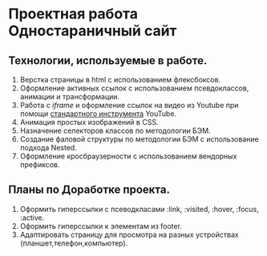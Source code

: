 # Проектная работа **Одностараничный сайт** 

## Технологии, используемые в работе. 
1. Верстка страницы в html c использованием флексбоксов. 
2. Оформление активных ссылок с использованием псевдоклассов, анимации и трансформации. 
3. Работа с *iframe* и оформление ссылок на видео из Youtube при помощи [стандартного инструмента](https://developers.google.com/youtube/youtube_player_demo?hl=ru) YouTube.  
4. Анимация простых изображений в CSS. 
5. Назначение селекторов классов по методологии БЭМ. 
6. Создание фаловой структуры по методологии БЭМ с использование подхода Nested. 
7. Оформление кросбраузерности с использованием вендорных префиксов. 

## Планы по Доработке проекта. 
1. Оформить гиперссылки с псеводкласами :link, :visited, :hover, :focus, :active. 
2. Оформить гиперссылки к элементам из footer. 
3. Адаптировать страницу для просмотра на разных устройствах (планшет,телефон,компьютер). 
